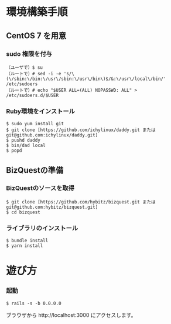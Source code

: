 # 環境構築手順
## CentOS 7 を用意
### sudo 権限を付与
```
（ユーザで）$ su
（ルートで）# sed -i -e 's/\(\/sbin:\/bin:\/usr\/sbin:\/usr\/bin\)$/&:\/usr\/local\/bin/' /etc/sudoers
（ルートで）# echo "$USER ALL=(ALL) NOPASSWD: ALL" > /etc/sudoers.d/$USER
```
### Ruby環境をインストール
```
$ sudo yum install git
$ git clone [https://github.com/ichylinux/daddy.git または git@github.com:ichylinux/daddy.git]
$ pushd daddy
$ bin/dad local
$ popd
```
## BizQuestの準備
### BizQuestのソースを取得
```
$ git clone [https://github.com/hybitz/bizquest.git または git@github.com:hybitz/bizquest.git]
$ cd bizquest
```
### ライブラリのインストール
```
$ bundle install
$ yarn install
```
# 遊び方
### 起動
```
$ rails -s -b 0.0.0.0
```
ブラウザから http://localhost:3000 にアクセスします。
